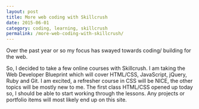 ```yaml
---
layout: post
title: More web coding with Skillcrush
date: 2015-06-01
category: coding, learning, skillcrush
permalink: /more-web-coding-with-skillcrush/
---
```


Over the past year or so my focus has swayed towards coding/ building for the web.

So, I decided to take a few online courses with Skillcrush.  I am taking the Web Developer Blueprint which will cover HTML/CSS, JavaScript, jQuery, Ruby and Git.  I am excited, a refresher course in CSS will be NICE, the other topics will be mostly new to me.  The first class HTML/CSS opened up today so, I should be able to start working through the lessons.  Any projects or portfolio items will most likely end up on this site.
